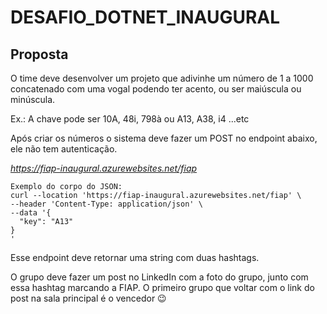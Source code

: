 # DESAFIO_DOTNET_INAUGURAL

## Proposta  

O time deve desenvolver um projeto que adivinhe um número de 1 a 1000 concatenado com uma vogal podendo ter acento, ou ser maiúscula ou minúscula.

Ex.: A chave pode ser 10A, 48i, 798à ou A13, A38, i4 ...etc 

Após criar os números o sistema deve fazer um POST no endpoint abaixo, ele não tem autenticação.
 
*https://fiap-inaugural.azurewebsites.net/fiap* 

```shell
Exemplo do corpo do JSON:
curl --location 'https://fiap-inaugural.azurewebsites.net/fiap' \
--header 'Content-Type: application/json' \
--data '{
  "key": "A13"
}
'
```

Esse endpoint deve retornar uma string com duas hashtags.
 
O grupo deve fazer um post no LinkedIn com a foto do grupo, junto com essa hashtag marcando a FIAP. O primeiro grupo que voltar com o link do post na sala principal é o vencedor 😉
